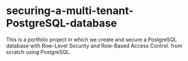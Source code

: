 # securing-a-multi-tenant-PostgreSQL-database
This is a portfolio project in which we create and secure a PostgreSQL database with Row-Level Security and Role-Based Access Control. from scratch using PostgreSQL.
